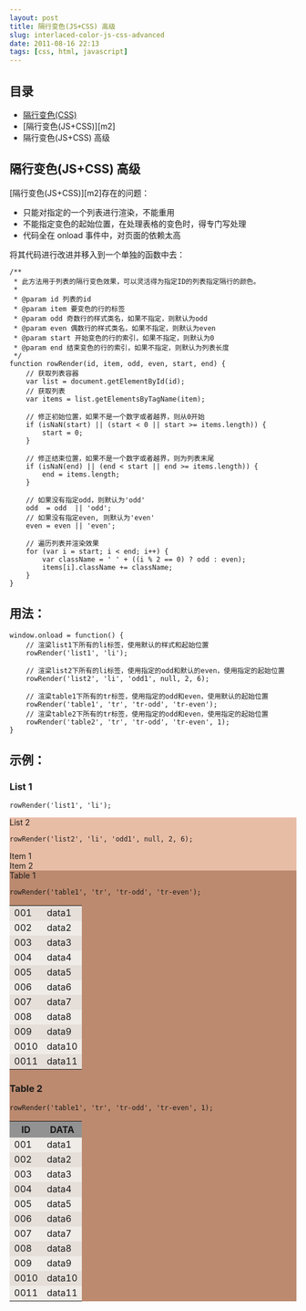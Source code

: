 ```yaml
---
layout: post
title: 隔行变色(JS+CSS) 高级
slug: interlaced-color-js-css-advanced
date: 2011-08-16 22:13
tags: [css, html, javascript]
---
```


目录
------

 - [隔行变色(CSS)][m1]
 - [隔行变色(JS+CSS)][m2]
 - 隔行变色(JS+CSS) 高级

隔行变色(JS+CSS) 高级
---------------------------

[隔行变色(JS+CSS)][m2]存在的问题：

 - 只能对指定的一个列表进行渲染，不能重用
 - 不能指定变色的起始位置，在处理表格的变色时，得专门写处理
 - 代码全在 onload 事件中，对页面的依赖太高

将其代码进行改进并移入到一个单独的函数中去：

    /**
     * 此方法用于列表的隔行变色效果，可以灵活得为指定ID的列表指定隔行的颜色。
     *
     * @param id 列表的id
     * @param item 要变色的行的标签
     * @param odd 奇数行的样式类名，如果不指定，则默认为odd
     * @param even 偶数行的样式类名，如果不指定，则默认为even
     * @param start 开始变色的行的索引，如果不指定，则默认为0
     * @param end 结束变色的行的索引，如果不指定，则默认为列表长度
     */
    function rowRender(id, item, odd, even, start, end) {
        // 获取列表容器
        var list = document.getElementById(id);
        // 获取列表
        var items = list.getElementsByTagName(item);
        
        // 修正初始位置，如果不是一个数字或者越界，则从0开始
        if (isNaN(start) || (start < 0 || start >= items.length)) {
            start = 0;
        }
        
        // 修正结束位置，如果不是一个数字或者越界，则为列表末尾
        if (isNaN(end) || (end < start || end >= items.length)) {
            end = items.length;
        }
        
        // 如果没有指定odd，则默认为'odd'
        odd  = odd  || 'odd';
        // 如果没有指定even, 则默认为'even'
        even = even || 'even'; 
        
        // 遍历列表并渲染效果
        for (var i = start; i < end; i++) {
            var className = ' ' + ((i % 2 == 0) ? odd : even);
            items[i].className += className;
        }
    }

用法：
--------

    window.onload = function() {
        // 渲梁list1下所有的li标签，使用默认的样式和起始位置
        rowRender('list1', 'li');

        // 渲梁list2下所有的li标签，使用指定的odd和默认的even，使用指定的起始位置
        rowRender('list2', 'li', 'odd1', null, 2, 6);

        // 渲梁table1下所有的tr标签，使用指定的odd和even，使用默认的起始位置
        rowRender('table1', 'tr', 'tr-odd', 'tr-even');
        // 渲梁table2下所有的tr标签，使用指定的odd和even，使用指定的起始位置
        rowRender('table2', 'tr', 'tr-odd', 'tr-even', 1);
    }

示例：
--------

### List 1

`rowRender('list1', 'li');`

<ul id="list1" style="list-style-type: none; padding: 0px; margin: 0px;">
	<li class="odd"  style="background-color: #e8bda6;>Item 1</li>
	<li class="even" style="background-color: #e8aa89;>Item 2</li>
	<li class="odd"  style="background-color: #e8bda6;>Item 3</li>
	<li class="even" style="background-color: #e8aa89;>Item 4</li>
	<li class="odd"  style="background-color: #e8bda6;>Item 5</li>
	<li class="even" style="background-color: #e8aa89;>Item 6</li>
	<li class="odd"  style="background-color: #e8bda6;>Item 7</li>
	<li class="even" style="background-color: #e8aa89;>Item 8</li>
	<li class="odd"  style="background-color: #e8bda6;>Item 9</li>
	<li class="even" style="background-color: #e8aa89;>Item 10</li>
	<li class="odd"  style="background-color: #e8bda6;>Item 11</li>
</ul>

### List 2

`rowRender('list2', 'li', 'odd1', null, 2, 6);`

<ul id="list2" style="list-style-type: none; padding: 0px; margin: 0px;">
    <li>Item 1</li>
    <li>Item 2</li>
	<li class="odd1" style="background-color: #bc8a6f;>Item 3
	<li class="even" style="background-color: #e8aa89;>Item 4
	<li class="odd1" style="background-color: #bc8a6f;>Item 5
	<li class="even" style="background-color: #e8aa89;>Item 6
    <li>Item 7</li>
    <li>Item 8</li>
    <li>Item 9</li>
    <li>Item 10</li>
    <li>Item 11</li>
</ul>

### Table 1

`rowRender('table1', 'tr', 'tr-odd', 'tr-even');`

<table id="table1">
    <tbody>
        <tr class="tr-odd"  style="background-color: #e6dfd9;">
            <td>001</td>
            <td>data1</td>
        </tr>
        <tr class="tr-even" style="background-color: #efebe7;">
            <td>002</td>
            <td>data2</td>
        </tr>
        <tr class="tr-odd"  style="background-color: #e6dfd9;">
            <td>003</td>
            <td>data3</td>
        </tr>
        <tr class="tr-even" style="background-color: #efebe7;">
            <td>004</td>
            <td>data4</td>
        </tr>
        <tr class="tr-odd"  style="background-color: #e6dfd9;">
            <td>005</td>
            <td>data5</td>
        </tr>
        <tr class="tr-even" style="background-color: #efebe7;">
            <td>006</td>
            <td>data6</td>
        </tr>
        <tr class="tr-odd"  style="background-color: #e6dfd9;">
            <td>007</td>
            <td>data7</td>
        </tr>
        <tr class="tr-even" style="background-color: #efebe7;">
            <td>008</td>
            <td>data8</td>
        </tr>
        <tr class="tr-odd"  style="background-color: #e6dfd9;">
            <td>009</td>
            <td>data9</td>
        </tr>
        <tr class="tr-even" style="background-color: #efebe7;">
            <td>0010</td>
            <td>data10</td>
        </tr>
        <tr class="tr-odd"  style="background-color: #e6dfd9;">
            <td>0011</td>
            <td>data11</td>
        </tr>
    </tbody>
</table>

### Table 2

`rowRender('table1', 'tr', 'tr-odd', 'tr-even', 1);`

<table id="table2">
    <tbody>
        <tr>
            <th style="background-color: #929292;">ID</th>
            <th style="background-color: #929292;">DATA</th>
        </tr>
        <tr class="tr-even" style="background-color: #efebe7;">
            <td>001</td>
            <td>data1</td>
        </tr>
        <tr class="tr-odd" style="background-color: #e6dfd9;">
            <td>002</td>
            <td>data2</td>
        </tr>
        <tr class="tr-even" style="background-color: #efebe7;">
            <td>003</td>
            <td>data3</td>
        </tr>
        <tr class="tr-odd" style="background-color: #e6dfd9;">
            <td>004</td>
            <td>data4</td>
        </tr>
        <tr class="tr-even" style="background-color: #efebe7;">
            <td>005</td>
            <td>data5</td>
        </tr>
        <tr class="tr-odd" style="background-color: #e6dfd9;">
            <td>006</td>
            <td>data6</td>
        </tr>
        <tr class="tr-even" style="background-color: #efebe7;">
            <td>007</td>
            <td>data7</td>
        </tr>
        <tr class="tr-odd" style="background-color: #e6dfd9;">
            <td>008</td>
            <td>data8</td>
        </tr>
        <tr class="tr-even" style="background-color: #efebe7;">
            <td>009</td>
            <td>data9</td>
        </tr>
        <tr class="tr-odd" style="background-color: #e6dfd9;">
            <td>0010</td>
            <td>data10</td>
        </tr>
        <tr class="tr-even" style="background-color: #efebe7;">
            <td>0011</td>
            <td>data11</td>
        </tr>
    </tbody>
</table>

[m1]: http://www.g2w.me/2011/08/interlaced-color-css/
[m3]: http://www.g2w.me/2011/08/interlaced-color-js-css/

